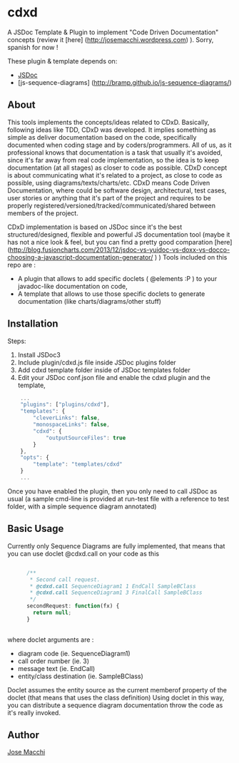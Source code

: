 cdxd
====

A JSDoc Template &amp; Plugin to implement "Code Driven <X> Documentation" concepts (review it [here] (http://josemacchi.wordpress.com) ). Sorry, spanish for now !

These plugin & template depends on:
* [JSDoc](https://github.com/jsdoc3/jsdoc)
* [js-sequence-diagrams] (http://bramp.github.io/js-sequence-diagrams/)

## About

This tools implements the concepts/ideas related to CDxD. Basically, following ideas like TDD, CDxD was developed. It implies something as simple as deliver documentation based on the code, specifically documented when coding stage and by coders/programmers. 
All of us, as it professional knows that documentation is a task that usually it's avoided, since it's far away from real code implementation, so the idea is to keep documentation (at all stages) as closer to code as possible.
CDxD concept is about communicating what it's related to a project, as close to code as possible, using diagrams/texts/charts/etc. 
CDxD means Code Driven <x> Documentation, where <x> could be software design, architectural, test cases, user stories or anything that it's part of the project and requires to be properly registered/versioned/tracked/communicated/shared between members of the project.

CDxD implementation is based on JSDoc since it's the best structured/designed, flexible and powerful JS documentation tool (maybe it has not a nice look & feel, but you can find a pretty good comparation [here] (http://blog.fusioncharts.com/2013/12/jsdoc-vs-yuidoc-vs-doxx-vs-docco-choosing-a-javascript-documentation-generator/ ) )
Tools included on this repo are :
* A plugin that allows to add specific doclets ( @elements :P ) to your javadoc-like documentation on code,
* A template that allows to use those specific doclets to generate documentation (like charts/diagrams/other stuff)

## Installation

Steps:

1. Install JSDoc3 
2. Include plugin/cdxd.js file inside JSDoc plugins folder
3. Add cdxd template folder inside of JSDoc templates folder
4. Edit your JSDoc conf.json file and enable the cdxd plugin and the template,   

```javascript
    ...
    "plugins": ["plugins/cdxd"],
    "templates": {
        "cleverLinks": false,
        "monospaceLinks": false,
        "cdxd": {
            "outputSourceFiles": true
        }
    },
	"opts": {
		"template": "templates/cdxd"
	}
	...
```

Once you have enabled the plugin, then you only need to call JSDoc as usual 
(a sample cmd-line is provided at run-test file with a reference to test folder, with a simple sequence diagram annotated)

## Basic Usage

Currently only Sequence Diagrams are fully implemented, that means that you can use doclet @cdxd.call on your code as this 

```javascript

      /**
       * Second call request.
	   * @cdxd.call SequenceDiagram1 1 EndCall SampleBClass
       * @cdxd.call SequenceDiagram1 3 FinalCall SampleBClass	   
       */
      secondRequest: function(fx) {
        return null;
      }
	  
```

where doclet arguments are :

* diagram code (ie. SequenceDiagram1)
* call order number  (ie. 3)
* message text  (ie. EndCall)
* entity/class destination  (ie. SampleBClass)

Doclet assumes the entity source as the current memberof property of the doclet (that means that uses the class definition)
Using doclet in this way, you can distribute a sequence diagram documentation throw the code as it's really invoked.

## Author

[Jose Macchi](https://github.com/jemacchi)
